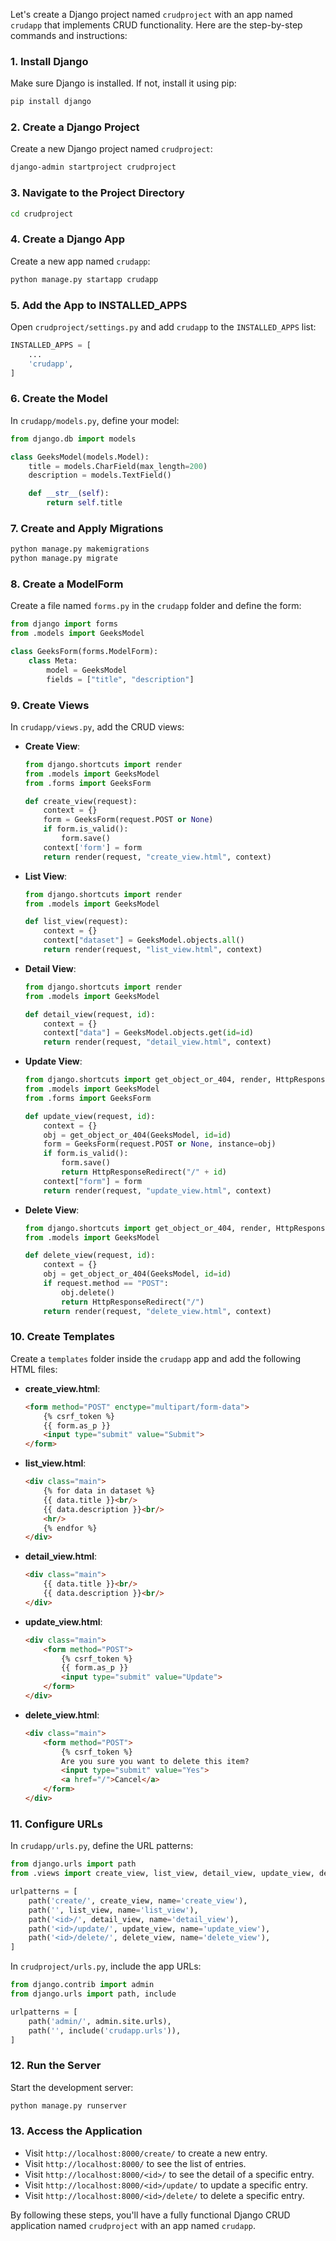 Let's create a Django project named `crudproject` with an app named `crudapp` that implements CRUD functionality. Here are the step-by-step commands and instructions:

### 1. Install Django
Make sure Django is installed. If not, install it using pip:
```bash
pip install django
```

### 2. Create a Django Project
Create a new Django project named `crudproject`:
```bash
django-admin startproject crudproject
```

### 3. Navigate to the Project Directory
```bash
cd crudproject
```

### 4. Create a Django App
Create a new app named `crudapp`:
```bash
python manage.py startapp crudapp
```

### 5. Add the App to INSTALLED_APPS
Open `crudproject/settings.py` and add `crudapp` to the `INSTALLED_APPS` list:
```python
INSTALLED_APPS = [
    ...
    'crudapp',
]
```

### 6. Create the Model
In `crudapp/models.py`, define your model:
```python
from django.db import models

class GeeksModel(models.Model):
    title = models.CharField(max_length=200)
    description = models.TextField()

    def __str__(self):
        return self.title
```

### 7. Create and Apply Migrations
```bash
python manage.py makemigrations
python manage.py migrate
```

### 8. Create a ModelForm
Create a file named `forms.py` in the `crudapp` folder and define the form:
```python
from django import forms
from .models import GeeksModel

class GeeksForm(forms.ModelForm):
    class Meta:
        model = GeeksModel
        fields = ["title", "description"]
```

### 9. Create Views
In `crudapp/views.py`, add the CRUD views:

- **Create View**:
  ```python
  from django.shortcuts import render
  from .models import GeeksModel
  from .forms import GeeksForm

  def create_view(request):
      context = {}
      form = GeeksForm(request.POST or None)
      if form.is_valid():
          form.save()
      context['form'] = form
      return render(request, "create_view.html", context)
  ```

- **List View**:
  ```python
  from django.shortcuts import render
  from .models import GeeksModel

  def list_view(request):
      context = {}
      context["dataset"] = GeeksModel.objects.all()
      return render(request, "list_view.html", context)
  ```

- **Detail View**:
  ```python
  from django.shortcuts import render
  from .models import GeeksModel

  def detail_view(request, id):
      context = {}
      context["data"] = GeeksModel.objects.get(id=id)
      return render(request, "detail_view.html", context)
  ```

- **Update View**:
  ```python
  from django.shortcuts import get_object_or_404, render, HttpResponseRedirect
  from .models import GeeksModel
  from .forms import GeeksForm

  def update_view(request, id):
      context = {}
      obj = get_object_or_404(GeeksModel, id=id)
      form = GeeksForm(request.POST or None, instance=obj)
      if form.is_valid():
          form.save()
          return HttpResponseRedirect("/" + id)
      context["form"] = form
      return render(request, "update_view.html", context)
  ```

- **Delete View**:
  ```python
  from django.shortcuts import get_object_or_404, render, HttpResponseRedirect
  from .models import GeeksModel

  def delete_view(request, id):
      context = {}
      obj = get_object_or_404(GeeksModel, id=id)
      if request.method == "POST":
          obj.delete()
          return HttpResponseRedirect("/")
      return render(request, "delete_view.html", context)
  ```

### 10. Create Templates
Create a `templates` folder inside the `crudapp` app and add the following HTML files:

- **create_view.html**:
  ```html
  <form method="POST" enctype="multipart/form-data">
      {% csrf_token %}
      {{ form.as_p }}
      <input type="submit" value="Submit">
  </form>
  ```

- **list_view.html**:
  ```html
  <div class="main">
      {% for data in dataset %}
      {{ data.title }}<br/>
      {{ data.description }}<br/>
      <hr/>
      {% endfor %}
  </div>
  ```

- **detail_view.html**:
  ```html
  <div class="main">
      {{ data.title }}<br/>
      {{ data.description }}<br/>
  </div>
  ```

- **update_view.html**:
  ```html
  <div class="main">
      <form method="POST">
          {% csrf_token %}
          {{ form.as_p }}
          <input type="submit" value="Update">
      </form>
  </div>
  ```

- **delete_view.html**:
  ```html
  <div class="main">
      <form method="POST">
          {% csrf_token %}
          Are you sure you want to delete this item?
          <input type="submit" value="Yes">
          <a href="/">Cancel</a>
      </form>
  </div>
  ```

### 11. Configure URLs
In `crudapp/urls.py`, define the URL patterns:
```python
from django.urls import path
from .views import create_view, list_view, detail_view, update_view, delete_view

urlpatterns = [
    path('create/', create_view, name='create_view'),
    path('', list_view, name='list_view'),
    path('<id>/', detail_view, name='detail_view'),
    path('<id>/update/', update_view, name='update_view'),
    path('<id>/delete/', delete_view, name='delete_view'),
]
```

In `crudproject/urls.py`, include the app URLs:
```python
from django.contrib import admin
from django.urls import path, include

urlpatterns = [
    path('admin/', admin.site.urls),
    path('', include('crudapp.urls')),
]
```

### 12. Run the Server
Start the development server:
```bash
python manage.py runserver
```

### 13. Access the Application
- Visit `http://localhost:8000/create/` to create a new entry.
- Visit `http://localhost:8000/` to see the list of entries.
- Visit `http://localhost:8000/<id>/` to see the detail of a specific entry.
- Visit `http://localhost:8000/<id>/update/` to update a specific entry.
- Visit `http://localhost:8000/<id>/delete/` to delete a specific entry.

By following these steps, you'll have a fully functional Django CRUD application named `crudproject` with an app named `crudapp`.
